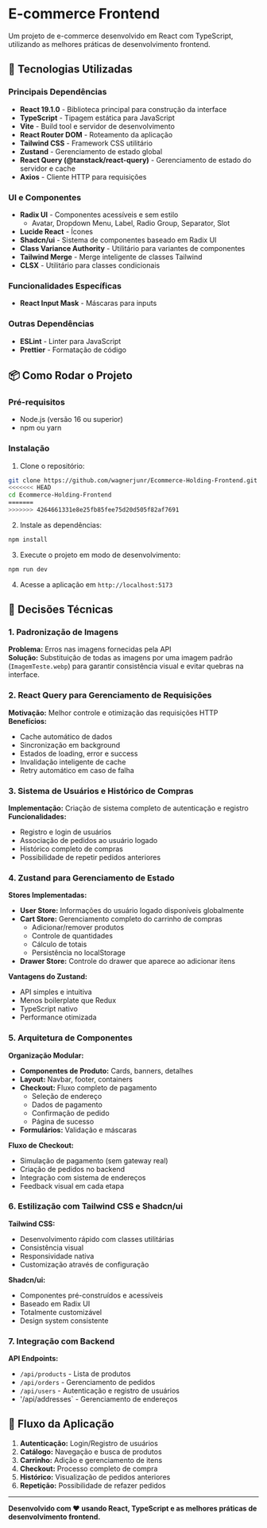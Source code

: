       
# E-commerce Frontend

Um projeto de e-commerce desenvolvido em React com TypeScript, utilizando as melhores práticas de desenvolvimento frontend.

## 🚀 Tecnologias Utilizadas

### Principais Dependências

- **React 19.1.0** - Biblioteca principal para construção da interface
- **TypeScript** - Tipagem estática para JavaScript
- **Vite** - Build tool e servidor de desenvolvimento
- **React Router DOM** - Roteamento da aplicação
- **Tailwind CSS** - Framework CSS utilitário
- **Zustand** - Gerenciamento de estado global
- **React Query (@tanstack/react-query)** - Gerenciamento de estado do servidor e cache
- **Axios** - Cliente HTTP para requisições

### UI e Componentes

- **Radix UI** - Componentes acessíveis e sem estilo
  - Avatar, Dropdown Menu, Label, Radio Group, Separator, Slot
- **Lucide React** - Ícones
- **Shadcn/ui** - Sistema de componentes baseado em Radix UI
- **Class Variance Authority** - Utilitário para variantes de componentes
- **Tailwind Merge** - Merge inteligente de classes Tailwind
- **CLSX** - Utilitário para classes condicionais

### Funcionalidades Específicas

- **React Input Mask** - Máscaras para inputs

### Outras Dependências
- **ESLint** - Linter para JavaScript
- **Prettier** - Formatação de código


## 📦 Como Rodar o Projeto

### Pré-requisitos

- Node.js (versão 16 ou superior)
- npm ou yarn

### Instalação

1. Clone o repositório:
```bash
git clone https://github.com/wagnerjunr/Ecommerce-Holding-Frontend.git
<<<<<<< HEAD
cd Ecommerce-Holding-Frontend
=======
>>>>>>> 4264661331e8e25fb85fee75d20d505f82af7691
```

2. Instale as dependências:
```bash
npm install
```

3. Execute o projeto em modo de desenvolvimento:
```bash
npm run dev
```

4. Acesse a aplicação em `http://localhost:5173`


## 🎯 Decisões Técnicas

### 1. Padronização de Imagens
**Problema:** Erros nas imagens fornecidas pela API  
**Solução:** Substituição de todas as imagens por uma imagem padrão (`ImagemTeste.webp`) para garantir consistência visual e evitar quebras na interface.

### 2. React Query para Gerenciamento de Requisições
**Motivação:** Melhor controle e otimização das requisições HTTP  
**Benefícios:**
- Cache automático de dados
- Sincronização em background
- Estados de loading, error e success
- Invalidação inteligente de cache
- Retry automático em caso de falha

### 3. Sistema de Usuários e Histórico de Compras
**Implementação:** Criação de sistema completo de autenticação e registro  
**Funcionalidades:**
- Registro e login de usuários
- Associação de pedidos ao usuário logado
- Histórico completo de compras
- Possibilidade de repetir pedidos anteriores

### 4. Zustand para Gerenciamento de Estado
**Stores Implementadas:**
- **User Store:** Informações do usuário logado disponíveis globalmente
- **Cart Store:** Gerenciamento completo do carrinho de compras
  - Adicionar/remover produtos
  - Controle de quantidades
  - Cálculo de totais
  - Persistência no localStorage
- **Drawer Store:** Controle do drawer que aparece ao adicionar itens

**Vantagens do Zustand:**
- API simples e intuitiva
- Menos boilerplate que Redux
- TypeScript nativo
- Performance otimizada

### 5. Arquitetura de Componentes
**Organização Modular:**
- **Componentes de Produto:** Cards, banners, detalhes
- **Layout:** Navbar, footer, containers
- **Checkout:** Fluxo completo de pagamento
  - Seleção de endereço
  - Dados de pagamento
  - Confirmação de pedido
  - Página de sucesso
- **Formulários:** Validação e máscaras

**Fluxo de Checkout:**
- Simulação de pagamento (sem gateway real)
- Criação de pedidos no backend
- Integração com sistema de endereços
- Feedback visual em cada etapa

### 6. Estilização com Tailwind CSS e Shadcn/ui
**Tailwind CSS:**
- Desenvolvimento rápido com classes utilitárias
- Consistência visual
- Responsividade nativa
- Customização através de configuração

**Shadcn/ui:**
- Componentes pré-construídos e acessíveis
- Baseado em Radix UI
- Totalmente customizável
- Design system consistente

### 7. Integração com Backend
**API Endpoints:**
- `/api/products` - Lista de produtos
- `/api/orders` - Gerenciamento de pedidos
- `/api/users` - Autenticação e registro de usuários
- '/api/addresses` - Gerenciamento de endereços

## 🔄 Fluxo da Aplicação

1. **Autenticação:** Login/Registro de usuários
2. **Catálogo:** Navegação e busca de produtos
3. **Carrinho:** Adição e gerenciamento de itens
4. **Checkout:** Processo completo de compra
5. **Histórico:** Visualização de pedidos anteriores
6. **Repetição:** Possibilidade de refazer pedidos

---

**Desenvolvido com ❤️ usando React, TypeScript e as melhores práticas de desenvolvimento frontend.**
        
